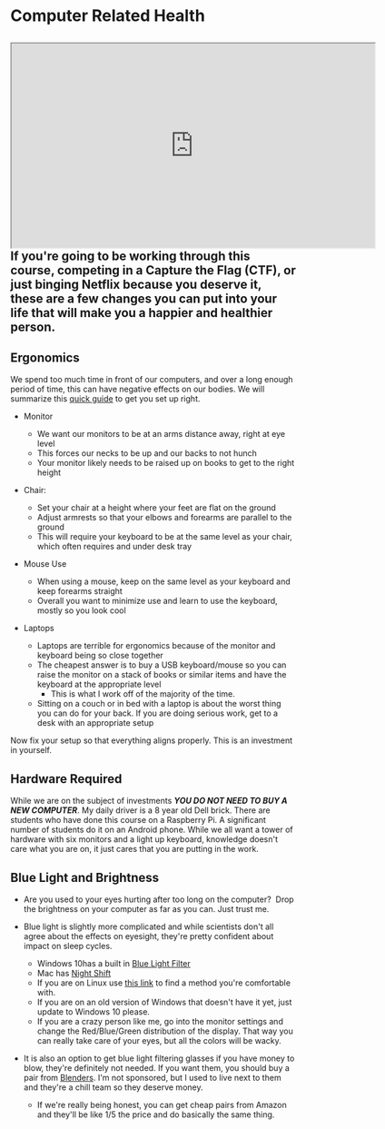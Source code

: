 # Computer Related Health

## <iframe allowfullscreen height="360" src="https://www.youtube.com/embed/VTQZ2_N1LEQ?wmode=opaque" width="640"></iframe> If you're going to be working through this course, competing in a Capture the Flag (CTF), or just binging Netflix because you deserve it, these are a few changes you can put into your life that will make you a happier and healthier person.

## Ergonomics

We spend too much time in front of our computers, and over a long enough
period of time, this can have negative effects on our bodies. We will
summarize this <a
href="https://www.mayoclinic.org/healthy-lifestyle/adult-health/in-depth/office-ergonomics/art-20046169"
rel="noopener" target="_blank">quick guide</a> to get you set up right.

-   Monitor
    -   We want our monitors to be at an arms distance away, right at
        eye level
    -   This forces our necks to be up and our backs to not hunch
    -   Your monitor likely needs to be raised up on books to get to the
        right height

-   Chair:
    -   Set your chair at a height where your feet are flat on the
        ground
    -   Adjust armrests so that your elbows and forearms are parallel to
        the ground
    -   This will require your keyboard to be at the same level as your
        chair, which often requires and under desk tray

-   Mouse Use

    -   When using a mouse, keep on the same level as your keyboard and
        keep forearms straight
    -   Overall you want to minimize use and learn to use the keyboard,
        mostly so you look cool

-   Laptops

    -   Laptops are terrible for ergonomics because of the monitor and
        keyboard being so close together
    -   The cheapest answer is to buy a USB keyboard/mouse so you can
        raise the monitor on a stack of books or similar items and have
        the keyboard at the appropriate level
        -   This is what I work off of the majority of the time.
    -   Sitting on a couch or in bed with a laptop is about the worst
        thing you can do for your back. If you are doing serious work,
        get to a desk with an appropriate setup

Now fix your setup so that everything aligns properly. This is an
investment in yourself.

## Hardware Required

While we are on the subject of investments ***YOU DO NOT NEED TO BUY A
NEW COMPUTER***. My daily driver is a 8 year old Dell brick. There are
students who have done this course on a Raspberry Pi. A significant
number of students do it on an Android phone. While we all want a tower
of hardware with six monitors and a light up keyboard, knowledge doesn't
care what you are on, it just cares that you are putting in the work.

## Blue Light and Brightness

-   Are you used to your eyes hurting after too long on the computer?
     Drop the brightness on your computer as far as you can. Just trust
    me.

-   Blue light is slightly more complicated and while scientists don't
    all agree about the effects on eyesight, they're pretty confident
    about impact on sleep cycles.

    -   Windows 10has a built in <a
        href="https://support.microsoft.com/en-us/windows/set-your-display-for-night-time-in-windows-10-18fe903a-e0a1-8326-4c68-fd23d7aaf136"
        rel="noopener" target="_blank">Blue Light Filter</a>
    -   Mac
        has <a href="https://support.apple.com/en-us/HT207513" rel="noopener"
        target="_blank">Night Shift</a>
    -   If you are on Linux use
        <a href="https://itsfoss.com/night-shift-flux-ubuntu-linux/"
        rel="noopener" target="_blank">this link</a> to find a method
        you're comfortable with.
    -   If you are on an old version of Windows that doesn't have it
        yet, just update to Windows 10 please.
    -   If you are a crazy person like me, go into the monitor settings
        and change the Red/Blue/Green distribution of the display. That
        way you can really take care of your eyes, but all the colors
        will be wacky.

-   It is also an option to get blue light filtering glasses if you have
    money to blow, they're definitely not needed. If you want them, you
    should buy a pair from
    <a href="https://www.blenderseyewear.com/collections/blue-light"
    rel="noopener" target="_blank">Blenders</a>. I'm not sponsored, but
    I used to live next to them and they're a chill team so they deserve
    money.

    -   If we're really being honest, you can get cheap pairs from
        Amazon and they'll be like 1/5 the price and do basically the
        same thing.
